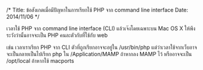 /*
Title: ข้อสังเกตเมื่อมีปัญหาในการเรียกใช้ PHP จาก command line interface
Date: 2014/11/06
*/

เวลาใช้ PHP จาก command line interface (CLI) แล้วเจ๊งโดยเฉพาะบน Mac OS X ให้พึงระวังว่านั้นอาจจะเป็น PHP คนละตัวกับที่ใช้กับ web

เช่น เวลาเราเรียก PHP จาก CLI ตัวที่ถูกเรียกอาจจะอยู่ใน /usr/bin/php แต่ว่าเวลาใช้จากเว็บอาจจะเป็นกลายเป็นไปเรียก php ใน /Application/MAMP ถ้าหากลง MAMP ไว้ หรืออาจจะเป็น /opt/local ถ้าหากใช้ macports
